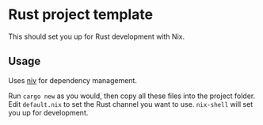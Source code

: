 # Rust project template

This should set you up for Rust development with Nix.

## Usage

Uses [niv](https://github.com/nmattia/niv) for dependency management.

Run `cargo new` as you would, then copy all these files into the project
folder. Edit `default.nix` to set the Rust channel you want to use. `nix-shell`
will set you up for development.
